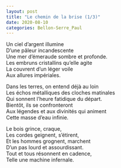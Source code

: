 ```yaml
---
layout: post
title: "Le chemin de la brise (1/3)"
date: 2020-08-10
categories: Bellon-Serre_Paul
---
```


Un ciel d’argent illumine  
D’une pâleur incandescente  
Une mer d’émeraude sombre et profonde.  
Les embruns cristallins qu’elle agite  
La couvrent d’un léger voile  
Aux allures impériales.

Dans les terres, on entend déjà au loin  
Les échos métalliques des cloches matinales  
Qui sonnent l’heure fatidique du départ.  
Bientôt, ils se confronteront  
Aux légendes et aux divinités qui animent  
Cette masse d’eau infinie.

Le bois grince, craque,  
Les cordes geignent, s’étirent,  
Et les hommes grognent, marchent  
D’un pas lourd et assourdissant.  
Tout et tous résonnent en cadence,  
Telle une machine infernale.